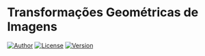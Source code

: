 # Transformações Geométricas de Imagens

[![Author](https://img.shields.io/badge/author-Gabriel-blue)](http://www.liragabriel.com)
[![License](https://img.shields.io/badge/license-MIT-green)](https://github.com/liragabriel/transformacao_geometrica/blob/master/LICENSE)
[![Version](https://img.shields.io/badge/version-v1.0.0-yellow)](https://github.com/liragabriel/transformacao_geometrica/releases)
